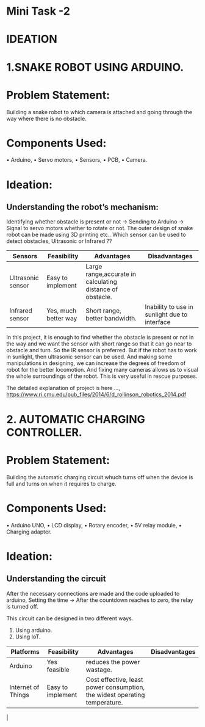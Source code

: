 # Mini Task -2
# IDEATION
# 1.SNAKE ROBOT USING ARDUINO.

# Problem Statement:
  Building a snake robot to which camera is attached and going through the way where there is no obstacle.
  
# Components Used:
  •	Arduino,
  •	Servo motors,
  •	Sensors,
  •	PCB,
  •	Camera.
# Ideation:
  ## Understanding the robot’s mechanism:
 Identifying whether obstacle is present or not -> Sending to Arduino -> Signal to servo motors whether to rotate or not.
The outer design of snake robot can be made using 3D printing etc..
Which sensor can be used to detect obstacles, Ultrasonic or Infrared ??

 
|  Sensors               |  Feasibility          |  Advantages                                               | Disadvantages      |
|------------------------|-----------------------|-----------------------------------------------------------|--------------------|
|    Ultrasonic sensor   | Easy to implement     |  Large range,accurate in calculating distance of obstacle.|                    |                 
|    Infrared sensor     |  Yes, much better way |  Short range, better bandwidth.                           | Inability to use in sunlight due to interface  |


In this project, it is enough to find whether the obstacle is present or not in the way and we want the sensor with short range so that it can go near to obstacle and turn. So the IR sensor is preferred. But if the robot has to work in sunlight, then ultrasonic sensor can be used. And making some manipulations in designing, we can increase the degrees of freedom of robot for the better locomotion. And fixing many cameras allows us to visual the whole surroundings of the robot. This is very useful in rescue purposes.

The detailed explanation of project is here …,
https://www.ri.cmu.edu/pub_files/2014/6/d_rollinson_robotics_2014.pdf
 


# 2. AUTOMATIC CHARGING CONTROLLER.

# Problem Statement: 
  Building the automatic charging circuit whuch turns off when the device is full and turns on when it requires to charge.
# Components Used:
  •	Arduino UNO,
  •	LCD display,
  •	Rotary encoder,
  •	5V relay module,
  •	Charging adapter.
  # Ideation:
  ## Understanding the circuit
  After the necessary connections are made and the code uploaded to arduino,
  Setting the time -> After the countdown reaches to zero, the relay is turned off.
  
  This circuit can be designed in two different ways.
   1. Using arduino.
   2. Using IoT.

  | Platforms       | Feasibility      |Advantages                                                                     | Disadvantages
  |-----------------|------------------|-------------------------------------------------------------------------------|----------------
  |Arduino          |  Yes feasible    |   reduces the power wastage.                                                  |
  |Internet of Things|  Easy to implement | Cost effective, least power consumption, the widest operating temperature. |
  |

